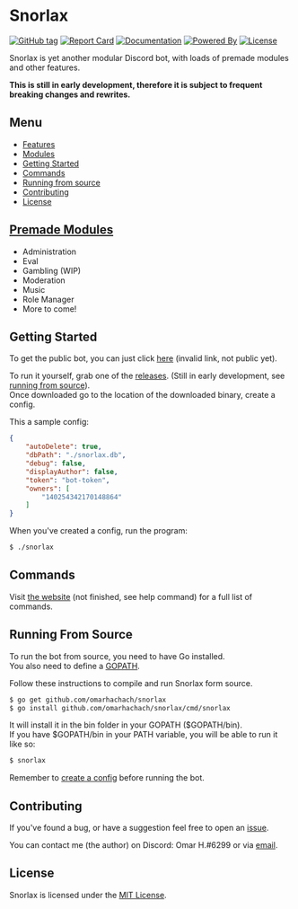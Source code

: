 # Snorlax
[![GitHub tag](https://img.shields.io/github/release/omarhachach/snorlax.svg?style=flat-square)](https://github.com/omarhachach/snorlax/releases)
[![Report Card](https://img.shields.io/badge/report%20card-a%2B-c0392b.svg?style=flat-square)](https://goreportcard.com/report/github.com/omarhachach/snorlax)
[![Documentation](https://img.shields.io/badge/documentation-godoc-1abc9c.svg?style=flat-square)](https://godoc.org/github.com/omarhachach/snorlax)
[![Powered By](https://img.shields.io/badge/powered%20by-go-blue.svg?style=flat-square)](https://golang.org/)
[![License](https://img.shields.io/badge/license-MIT%20License-1abc9c.svg?style=flat-square)](https://github.com/omarhachach/snorlax/blob/master/LICENSE)

Snorlax is yet another modular Discord bot, with loads of premade modules and other features.

**This is still in early development, therefore it is subject to frequent breaking changes and rewrites.**

## Menu
* [Features](#features)
* [Modules](#modules)
* [Getting Started](#getting-started)
* [Commands](#commands)
* [Running from source](#running-from-source)
* [Contributing](#contributing)
* [License](#license)

## [Premade Modules](https://github.com/omarhachach/snorlax/tree/master/modules)
* Administration
* Eval
* Gambling (WIP)
* Moderation
* Music
* Role Manager
* More to come!

## Getting Started
To get the public bot, you can just click [here]() (invalid link, not public yet).

To run it yourself, grab one of the [releases](https://github.com/omarhachach/snorlax/releases). (Still in early development, see [running from source](#running-from-source)).<br>
Once downloaded go to the location of the downloaded binary, create a config.

This a sample config:
```JSON
{
    "autoDelete": true,
    "dbPath": "./snorlax.db",
    "debug": false,
    "displayAuthor": false,
    "token": "bot-token",
    "owners": [
        "140254342170148864"
    ]
}
```
When you've created a config, run the program:
```Bash
$ ./snorlax
```

## Commands
Visit [the website](https://www.snorlaxbot.com/commands) (not finished, see help command) for a full list of commands.

## Running From Source
To run the bot from source, you need to have Go installed.<br>
You also need to define a [GOPATH](https://golang.org/doc/code.html#GOPATH).

Follow these instructions to compile and run Snorlax form source.
```Bash
$ go get github.com/omarhachach/snorlax
$ go install github.com/omarhachach/snorlax/cmd/snorlax
```
It will install it in the bin folder in your GOPATH ($GOPATH/bin).<br>
If you have $GOPATH/bin in your PATH variable, you will be able to run it like so:
```Bash
$ snorlax
```

Remember to [create a config](#getting-started) before running the bot.

## Contributing
If you've found a bug, or have a suggestion feel free to open an [issue](https://github.com/omarhachach/snorlax/issues).

You can contact me (the author) on Discord: Omar H.#6299 or via [email](mailto:contact@omarh.net).

## License
Snorlax is licensed under the [MIT License](https://github.com/omarhachach/snorlax/blob/master/LICENSE).
